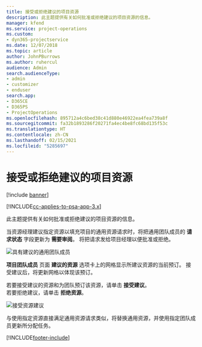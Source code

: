 ```yaml
---
title: 接受或拒绝建议的项目资源
description: 此主题提供有关如何批准或拒绝建议的项目资源的信息。
manager: kfend
ms.service: project-operations
ms.custom:
- dyn365-projectservice
ms.date: 12/07/2018
ms.topic: article
author: JohnPBurrows
ms.author: ruhercul
audience: Admin
search.audienceType:
- admin
- customizer
- enduser
search.app:
- D365CE
- D365PS
- ProjectOperations
ms.openlocfilehash: 895712a4c6bed38c41d880e46922ea4fea739a8f
ms.sourcegitcommit: fa32b1893286f20271fa4ec4be8fc68bd135f53c
ms.translationtype: HT
ms.contentlocale: zh-CN
ms.lasthandoff: 02/15/2021
ms.locfileid: "5285697"
---
```

# <a name="accept-or-reject-a-proposed-project-resource"></a>接受或拒绝建议的项目资源

[!include [banner](../includes/psa-now-project-operations.md)]

[!INCLUDE[cc-applies-to-psa-app-3.x](../includes/cc-applies-to-psa-app-3x.md)]

此主题提供有关如何批准或拒绝建议的项目资源的信息。

当资源经理建议指定资源以填充项目的通用资源请求时，将把通用团队成员的 **请求状态** 字段更新为 **需要审阅**。 将把请求发给项目经理以便批准或拒绝。

![具有建议的通用团队成员](media/RM-how-to-19.png)

**项目团队成员** 页面 **建议的资源** 选项卡上的网格显示所建议资源的当前预订。 接受建议后，将更新网格以体现该预订。 

若要接受建议的资源和为团队预订该资源，请单击 **接受建议**。  
若要拒绝建议，请单击 **拒绝资源**。

![接受资源建议](media/RM-how-to-20.png) 

与使用指定资源直接满足通用资源请求类似，将替换通用资源，并使用指定团队成员更新所分配任务。


[!INCLUDE[footer-include](../includes/footer-banner.md)]